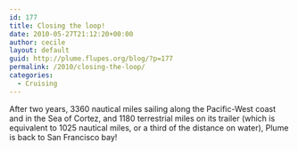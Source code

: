 ```yaml
---
id: 177
title: Closing the loop!
date: 2010-05-27T21:12:20+00:00
author: cecile
layout: default
guid: http://plume.flupes.org/blog/?p=177
permalink: /2010/closing-the-loop/
categories:
  - Cruising
---
```

After two years, 3360 nautical miles sailing along the Pacific-West coast and in the Sea of Cortez, and 1180 terrestrial miles on its trailer (which is equivalent to 1025 nautical miles, or a third of the distance on water), Plume is back to San Francisco bay!